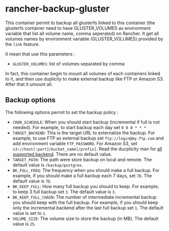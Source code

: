 # rancher-backup-gluster

This container permit to backup all glusterfs linked to this container (the glusterfs container need to have GLUSTER_VOLUMES as environment variable that list all volume name, comma seperated) on Rancher.
It get all volumes names by environment variable (GLUSTER_VOLUMES) provided by the `link` feature.

It mean that use this parameters :
- `GLUSTER_VOLUMES`: list of volumes separated by comma


In fact, this container begin to mount all volumes of each containers linked to it, and then use duplicity to make external backup like FTP or Amazon S3. After that it umount all.

## Backup options
The following options permit to set the backup policy :
- `CRON_SCHEDULE`: When you should start backup (incremental if full is not needed). For example, to start backup each day set `0 0 0 * * *`
- `TARGET_BACKEND`: This is the target URL to externalize the backup. For example, to use FTP as external backup set `ftp://login@my-ftp.com` and add environment variable `FTP_PASSWORD`. For Amazon S3, set `s3://host[:port]/bucket_name[/prefix]`. Read the ducplicity man for [all supported backend](http://duplicity.nongnu.org/duplicity.1.html#sect7). There are no default value.
- `TARGET_PATH`: The path were store backup on local and remote. The default value is `/backup/postgres`.
- `BK_FULL_FREQ`: The frequency when you should make a full backup. For example, if you should make a full backup each 7 days, set `7D`. The default value is `7D`.
- `BK_KEEP_FULL`: How many full backup you should to keep. For example, to keep 3 full backup set `3`. The default value is `3`.
- `BK_KEEP_FULL_CHAIN`: The number of intermediate incremental backup you should keep with the full backup. For example, if you should keep only the incremental backend after the last full backup set `1`. The default value is set to `1`.
- `VOLUME_SIZE`: The volume size to store the backup (in MB). The default value is `25`.
